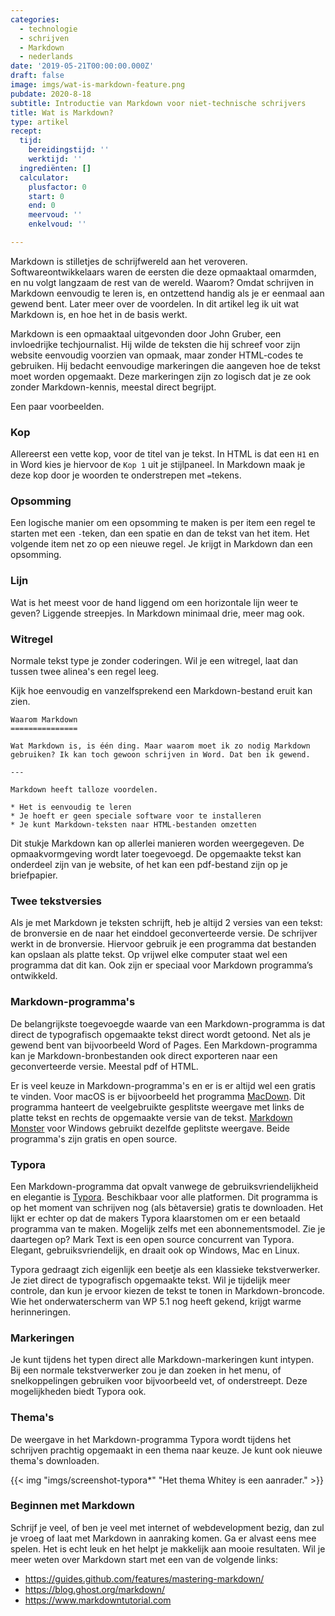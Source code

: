 ```yaml
---
categories:
  - technologie
  - schrijven
  - Markdown
  - nederlands
date: '2019-05-21T00:00:00.000Z'
draft: false
image: imgs/wat-is-markdown-feature.png
pubdate: 2020-8-18
subtitle: Introductie van Markdown voor niet-technische schrijvers
title: Wat is Markdown?
type: artikel
recept:
  tijd:
    bereidingstijd: ''
    werktijd: ''
  ingrediënten: []
  calculator:
    plusfactor: 0
    start: 0
    end: 0
    meervoud: ''
    enkelvoud: ''

---
```


Markdown is stilletjes de schrijfwereld aan het veroveren. Softwareontwikkelaars waren de eersten die deze opmaaktaal omarmden, en nu volgt langzaam de rest van de wereld.
Waarom?  Omdat schrijven in Markdown eenvoudig te leren is, en ontzettend handig als je er eenmaal aan gewend bent. Later meer over de voordelen. In dit artikel leg ik uit wat Markdown is, en hoe het in de basis werkt.

Markdown is een opmaaktaal uitgevonden door John Gruber, een invloedrijke techjournalist. Hij wilde de teksten die hij schreef voor zijn website eenvoudig  voorzien van opmaak, maar zonder HTML-codes te gebruiken. Hij bedacht eenvoudige markeringen die aangeven hoe de tekst moet worden opgemaakt. Deze markeringen zijn zo logisch dat je ze ook zonder Markdown-kennis, meestal direct begrijpt.

Een paar voorbeelden.

### Kop
Allereerst een vette kop, voor de titel van je tekst. In HTML is dat een ````H1```` en in Word kies je hiervoor de ````Kop 1```` uit je stijlpaneel. In Markdown maak je deze kop door je woorden te onderstrepen met ````=````tekens.

### Opsomming
Een logische manier om een opsomming te maken is per item een regel te starten met een ````-````teken, dan een spatie en dan de tekst van het item. Het volgende item net zo op een nieuwe regel. Je krijgt in Markdown dan een opsomming.

### Lijn
Wat is het meest voor de hand liggend om een horizontale lijn weer te geven? Liggende streepjes. In Markdown minimaal drie, meer mag ook.

### Witregel
Normale tekst type je zonder coderingen. Wil je een witregel, laat dan tussen
twee alinea's een regel leeg.

Kijk hoe eenvoudig en vanzelfsprekend een Markdown-bestand eruit kan zien.

````
Waarom Markdown
===============

Wat Markdown is, is één ding. Maar waarom moet ik zo nodig Markdown gebruiken? Ik kan toch gewoon schrijven in Word. Dat ben ik gewend.

---

Markdown heeft talloze voordelen.

* Het is eenvoudig te leren
* Je hoeft er geen speciale software voor te installeren
* Je kunt Markdown-teksten naar HTML-bestanden omzetten
````

Dit stukje Markdown kan op allerlei manieren worden weergegeven. De opmaakvormgeving
wordt later toegevoegd. De opgemaakte tekst kan onderdeel zijn van je website, of het kan een pdf-bestand zijn op je briefpapier.

### Twee tekstversies
Als je met Markdown je teksten schrijft, heb je altijd 2 versies van een tekst:
de bronversie en de naar het einddoel geconverteerde versie. De schrijver werkt
in de bronversie. Hiervoor gebruik je een programma dat bestanden kan opslaan als platte tekst. Op vrijwel elke computer staat wel een programma dat dit kan. Ook zijn er speciaal voor Markdown programma’s ontwikkeld.

### Markdown-programma's
De belangrijkste toegevoegde waarde van een Markdown-programma is dat direct de typografisch opgemaakte tekst direct wordt getoond. Net als je gewend bent van bijvoorbeeld Word of Pages. Een Markdown-programma kan je Markdown-bronbestanden ook direct exporteren naar een geconverteerde versie. Meestal pdf of HTML.

Er is veel keuze in Markdown-programma's en er is er altijd wel een gratis te vinden. Voor macOS is er bijvoorbeeld het programma [MacDown](https://macdown.uranusjr.com). Dit programma hanteert de veelgebruikte gesplitste weergave met links de platte tekst en rechts de opgemaakte versie van de tekst. [Markdown Monster](https://markdownmonster.west-wind.com) voor Windows gebruikt dezelfde geplitste weergave. Beide programma's zijn gratis en open source.

### Typora
Een Markdown-programma dat opvalt vanwege de gebruiksvriendelijkheid en elegantie is [Typora]( https://typora.io). Beschikbaar voor alle platformen. Dit programma is op het moment van schrijven nog (als bètaversie) gratis te downloaden. Het lijkt er echter op dat de makers Typora klaarstomen om er een betaald programma van te maken. Mogelijk zelfs met een abonnementsmodel. Zie je daartegen op? Mark Text is een open source concurrent van Typora. Elegant, gebruiksvriendelijk, en draait ook op Windows, Mac en Linux.

Typora gedraagt zich eigenlijk een beetje als een klassieke tekstverwerker. Je ziet direct de typografisch opgemaakte tekst. Wil je tijdelijk meer controle, dan kun je ervoor kiezen de tekst te tonen in Markdown-broncode. Wie het onderwaterscherm van WP 5.1 nog heeft gekend, krijgt warme herinneringen.

### Markeringen
Je kunt tijdens het typen direct alle Markdown-markeringen kunt intypen. Bij een normale tekstverwerker zou je dan zoeken in het menu, of snelkoppelingen gebruiken voor bijvoorbeeld vet, of onderstreept. Deze mogelijkheden biedt Typora ook. 

### Thema's
De weergave in het Markdown-programma Typora wordt tijdens het schrijven prachtig opgemaakt in een thema naar keuze. Je kunt ook nieuwe thema's downloaden.

{{< img "imgs/screenshot-typora*" "Het thema Whitey is een aanrader." >}}

### Beginnen met Markdown
Schrijf je veel, of ben je veel met internet of webdevelopment bezig, dan zul je vroeg of laat met Markdown in aanraking komen. Ga er alvast eens mee spelen. Het is echt leuk en het helpt je makkelijk aan mooie resultaten. 
Wil je meer weten over Markdown start met een van de volgende links:

- https://guides.github.com/features/mastering-markdown/
- https://blog.ghost.org/markdown/
- https://www.markdowntutorial.com
